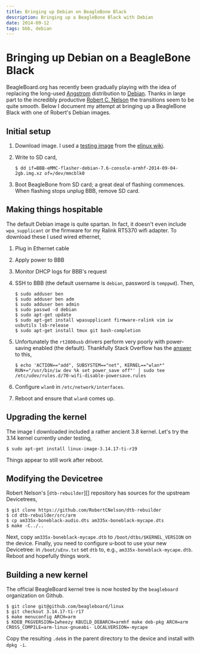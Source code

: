 ```yaml
---
title: Bringing up Debian on BeagleBone Black
description: Bringing up a BeagleBone Black with Debian
date: 2014-09-12
tags: bbb, debian
---
```

# Bringing up Debian on a BeagleBone Black

BeagleBoard.org has recently been gradually playing with the idea of
replacing the long-used [Angstrom][] distribution to
[Debian][]. Thanks in large part to the incredibly productive
[Robert C. Nelson][rcn] the transitions seem to be quite smooth. Below
I document my attempt at bringing up a BeagleBone Black with one of
Robert's Debian images.

[Angstrom]: http://www.angstrom-distribution.org/
[Debian]: http://www.debian.org/
[rcn]: https://rcn-ee.net/


## Initial setup

 1. Download image. I used a [testing image][] from the [elinux wiki][].
 2. Write to SD card,

        $ dd if=BBB-eMMC-flasher-debian-7.6-console-armhf-2014-09-04-2gb.img.xz of=/dev/mmcblk0

 3. Boot BeagleBone from SD card; a great deal of flashing commences. When flashing stops unplug BBB, remove SD card.

[testing image]: https://rcn-ee.net/deb/testing/2014-09-04/console/BBB-eMMC-flasher-debian-7.6-console-armhf-2014-09-04-2gb.img.xz
[elinux wiki]: http://elinux.org/Beagleboard:BeagleBoneBlack_Debian

## Making things hospitable

The default Debian image is quite spartan. In fact, it doesn't even
include `wpa_supplicant` or the firmware for my Ralink RT5370 wifi
adapter. To download these I used wired ethernet,

 1. Plug in Ethernet cable
 2. Apply power to BBB
 3. Monitor DHCP logs for BBB's request
 4. SSH to BBB (the default username is `debian`, password is
    `temppwd`). Then,

        $ sudo adduser ben
        $ sudo adduser ben adm
        $ sudo adduser ben admin
        $ sudo passwd -d debian
        $ sudo apt-get update
        $ sudo apt-get install wpasupplicant firmware-ralink vim iw usbutils lsb-release
        $ sudo apt-get install tmux git bash-completion

 5. Unfortunately the `rt2800usb` drivers perform very poorly with
    power-saving enabled (the default). Thankfully Stack Overflow has
    the [answer][power save] to this,

        $ echo 'ACTION=="add", SUBSYSTEM=="net", KERNEL=="wlan*" RUN+="/usr/bin/iw dev %k set power_save off"' | sudo tee /etc/udev/rules.d/70-wifi-disable-powersave.rules

 6. Configure `wlan0` in `/etc/network/interfaces`.
 7. Reboot and ensure that `wlan0` comes up.

[power save]: http://superuser.com/questions/629039/disabling-power-save-option-on-wifi-device

## Upgrading the kernel

The image I downloaded included a rather ancient 3.8 kernel. Let's try
the 3.14 kernel currently under testing,

    $ sudo apt-get install linux-image-3.14.17-ti-r19

Things appear to still work after reboot.

## Modifying the Devicetree

Robert Nelson's [`dtb-rebuilder`][] repository has sources for the upstream Devicetrees,

    $ git clone https://github.com/RobertCNelson/dtb-rebuilder
    $ cd dtb-rebuilder/src/arm
    $ cp am335x-boneblack-audio.dts am335x-boneblack-mycape.dts
    $ make -C../..

Next, copy `am335x-boneblack-mycape.dtb` to `/boot/dtbs/$KERNEL_VERSION` on
the device. Finally, you need to configure u-boot to use your new
Devicetree: in `/boot/uEnv.txt` set `dtb` to, e.g.,
`am335x-boneblack-mycape.dtb`. Reboot and hopefully things work.

[rebuilder]: https://github.com/RobertCNelson/dtb-rebuilder

## Building a new kernel

The official BeagleBoard kernel tree is now hosted by the
`beagleboard` organization on Github.

    $ git clone git@github.com/beagleboard/linux
    $ git checkout 3.14.17-ti-r17
    $ make menuconfig ARCH=arm
    $ KDEB_PKGVERSION=1wheezy KBUILD_DEBARCH=armhf make deb-pkg ARCH=arm CROSS_COMPILE=arm-linux-gnueabi- LOCALVERSION=-mycape

Copy the resulting `.deb`s in the parent directory to the device and
install with `dpkg -i`.
